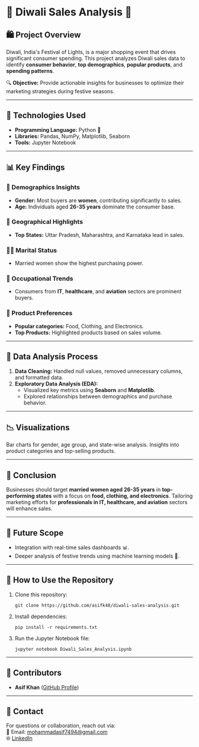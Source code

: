 <!DOCTYPE html>
<html lang="en">
<head>
    <meta charset="UTF-8">
    <meta name="viewport" content="width=device-width, initial-scale=1.0">
</head>
<body>
    <h1>🎇 Diwali Sales Analysis 🎉</h1>
    <h2>🛍️ Project Overview</h2>
    <p>
        Diwali, India's Festival of Lights, is a major shopping event that drives significant consumer spending. 
        This project analyzes Diwali sales data to identify <strong>consumer behavior</strong>, 
        <strong>top demographics</strong>, <strong>popular products</strong>, and <strong>spending patterns</strong>.
    </p>
    <p>🔍 <strong>Objective:</strong> Provide actionable insights for businesses to optimize their marketing strategies during festive seasons.</p> 
    <hr>
    <h2>🧪 Technologies Used</h2>
    <ul>
        <li><strong>Programming Language:</strong> Python 🐍</li>
        <li><strong>Libraries:</strong> Pandas, NumPy, Matplotlib, Seaborn</li>
        <li><strong>Tools:</strong> Jupyter Notebook</li>
    </ul>
    <hr>
    <h2>📊 Key Findings</h2>
    <h3>🌟 Demographics Insights</h3>
    <ul>
        <li><strong>Gender:</strong> Most buyers are <strong>women</strong>, contributing significantly to sales.</li>
        <li><strong>Age:</strong> Individuals aged <strong>26-35 years</strong> dominate the consumer base.</li>
    </ul>
    <h3>📍 Geographical Highlights</h3>
    <ul>
        <li><strong>Top States:</strong> Uttar Pradesh, Maharashtra, and Karnataka lead in sales.</li>
    </ul>
    <h3>👩‍👩 Marital Status</h3>
    <ul>
        <li>Married women show the highest purchasing power.</li>
    </ul>
    <h3>🏢 Occupational Trends</h3>
    <ul>
        <li>Consumers from <strong>IT</strong>, <strong>healthcare</strong>, and <strong>aviation</strong> sectors are prominent buyers.</li>
    </ul>
    <h3>🛒 Product Preferences</h3>
    <ul>
        <li><strong>Popular categories:</strong> Food, Clothing, and Electronics.</li>
        <li><strong>Top Products:</strong> Highlighted products based on sales volume.</li>
    </ul>
    <hr>
    <h2>🔬 Data Analysis Process</h2>
    <ol>
        <li><strong>Data Cleaning:</strong> Handled null values, removed unnecessary columns, and formatted data.</li>
        <li><strong>Exploratory Data Analysis (EDA):</strong>
            <ul>
                <li>Visualized key metrics using <strong>Seaborn</strong> and <strong>Matplotlib</strong>.</li>
                <li>Explored relationships between demographics and purchase behavior.</li>
            </ul>
        </li>
    </ol> 
    <hr>
    <h2>📉 Visualizations</h2>
    <p>Bar charts for gender, age group, and state-wise analysis. Insights into product categories and top-selling products.</p>
    <hr>
    <h2>📝 Conclusion</h2>
    <p>
        Businesses should target <strong>married women aged 26-35 years</strong> in <strong>top-performing states</strong> 
        with a focus on <strong>food, clothing, and electronics</strong>. Tailoring marketing efforts for <strong>professionals in IT, 
        healthcare, and aviation</strong> sectors will enhance sales.
    </p>
    <hr>
    <h2>🚀 Future Scope</h2>
    <ul>
        <li>Integration with real-time sales dashboards 📊.</li>
        <li>Deeper analysis of festive trends using machine learning models 🤖.</li>
    </ul>
    <hr>
    <h2>🌟 How to Use the Repository</h2>
    <ol>
        <li>Clone this repository:
            <pre><code>git clone https://github.com/asifk48/diwali-sales-analysis.git</code></pre>
        </li>
        <li>Install dependencies:
            <pre><code>pip install -r requirements.txt</code></pre>
        </li>
        <li>Run the Jupyter Notebook file:
            <pre><code>jupyter notebook Diwali_Sales_Analysis.ipynb</code></pre>
        </li>
    </ol>
    <hr>
    <h2>🤝 Contributors</h2>
    <ul>
        <li><strong>Asif Khan</strong> (<a href="https://github.com/asifk48">GitHub Profile</a>)</li>
    </ul>
    <hr>
    <h2>💌 Contact</h2>
    <p>
        For questions or collaboration, reach out via:<br>
        📧 Email: <a href="mailto:mohammadasif7494@gmail.com">mohammadasif7494@gmail.com</a><br>
        🌐 <a href="https://www.linkedin.com/in/mohammad-asif-khan-a3089a24a">LinkedIn</a>
    </p>
</body>
</html>
